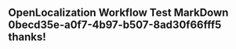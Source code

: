 <properties
ms.topic="hero-topic"
ms.test1="hero-topic"
ms.test2="test"/>

## OpenLocalization Workflow Test MarkDown 0becd35e-a0f7-4b97-b507-8ad30f66fff5 thanks!
